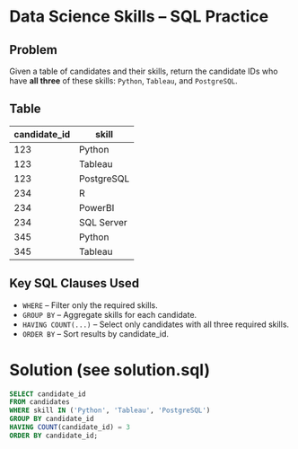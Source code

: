 # Data Science Skills – SQL Practice

## Problem
Given a table of candidates and their skills, return the candidate IDs who have **all three** of these skills: `Python`, `Tableau`, and `PostgreSQL`.

## Table

| candidate_id | skill      |
|--------------|------------|
| 123          | Python     |
| 123          | Tableau    |
| 123          | PostgreSQL |
| 234          | R          |
| 234          | PowerBI    |
| 234          | SQL Server |
| 345          | Python     |
| 345          | Tableau    |

## Key SQL Clauses Used

- `WHERE` – Filter only the required skills.
- `GROUP BY` – Aggregate skills for each candidate.
- `HAVING COUNT(...)` – Select only candidates with all three required skills.
- `ORDER BY` – Sort results by candidate_id.

# Solution (see solution.sql)

```sql
SELECT candidate_id
FROM candidates
WHERE skill IN ('Python', 'Tableau', 'PostgreSQL')
GROUP BY candidate_id
HAVING COUNT(candidate_id) = 3
ORDER BY candidate_id;